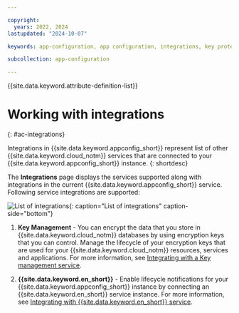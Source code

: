 ```yaml
---

copyright:
  years: 2022, 2024
lastupdated: "2024-10-07"

keywords: app-configuration, app configuration, integrations, key protect, key management, hyper protect, hpcs, event notifications, en

subcollection: app-configuration

---
```


{{site.data.keyword.attribute-definition-list}}

# Working with integrations
{: #ac-integrations}

Integrations in {{site.data.keyword.appconfig_short}} represent list of other {{site.data.keyword.cloud_notm}} services that are connected to your {{site.data.keyword.appconfig_short}} instance.
{: shortdesc}

The **Integrations** page displays the services supported along with integrations in the current {{site.data.keyword.appconfig_short}} service. Following service integrations are supported:

![List of integrations](images/ac-integrations-default.png "List of integrations"){: caption="List of integrations" caption-side="bottom"}

1. **Key Management** - You can encrypt the data that you store in {{site.data.keyword.cloud_notm}} databases by using encryption keys that you can control. Manage the lifecycle of your encryption keys that are used for your {{site.data.keyword.cloud_notm}} resources, services and applications. For more information, see [Integrating with a Key management service](/docs/app-configuration?topic=app-configuration-ac-int-key-management).

1. **{{site.data.keyword.en_short}}** - Enable lifecycle notifications for your {{site.data.keyword.appconfig_short}} instance by connecting an {{site.data.keyword.en_short}} service instance. For more information, see [Integrating with {{site.data.keyword.en_short}} service](/docs/app-configuration?topic=app-configuration-ac-int-en).
